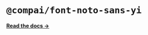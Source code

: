 # `@compai/font-noto-sans-yi`

[**Read the docs &rarr;**](https://components.ai/docs/typefaces/noto-sans-yi)
